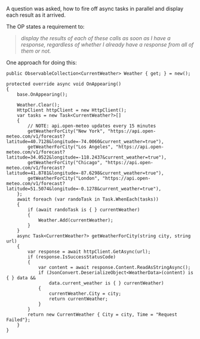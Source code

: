 A question was asked, how to fire off async tasks in parallel and display each result as it arrived.

The OP states a requirement to:

>_display the results of each of these calls as soon as I have a response, regardless of whether I already have a response from all of them or not._

One approach for doing this:

~~~
public ObservableCollection<CurrentWeather> Weather { get; } = new();

protected override async void OnAppearing()
{
    base.OnAppearing();
   
    Weather.Clear();
    HttpClient httpClient = new HttpClient();
    var tasks = new Task<CurrentWeather?>[]
    {
        // NOTE: api.open-meteo updates every 15 minutes
        getWeatherForCity("New York", "https://api.open-meteo.com/v1/forecast?latitude=40.7128&longitude=-74.0060&current_weather=true"),
        getWeatherForCity("Los Angeles", "https://api.open-meteo.com/v1/forecast?latitude=34.0522&longitude=-118.2437&current_weather=true"), 
        getWeatherForCity("Chicago", "https://api.open-meteo.com/v1/forecast?latitude=41.8781&longitude=-87.6298&current_weather=true"), 
        getWeatherForCity("London", "https://api.open-meteo.com/v1/forecast?latitude=51.5074&longitude=-0.1278&current_weather=true"),
    }; 
    await foreach (var randoTask in Task.WhenEach(tasks))
    {
        if (await randoTask is { } currentWeather)
        {
            Weather.Add(currentWeather);
        }
    }
    async Task<CurrentWeather?> getWeatherForCity(string city, string url)
    {
        var response = await httpClient.GetAsync(url);
        if (response.IsSuccessStatusCode)
        {
            var content = await response.Content.ReadAsStringAsync();
            if (JsonConvert.DeserializeObject<WeatherData>(content) is { } data &&
                data.current_weather is { } currentWeather)
            {
                currentWeather.City = city;
                return currentWeather;
            }
        }
        return new CurrentWeather { City = city, Time = "Request Failed"};
    }
}
~~~